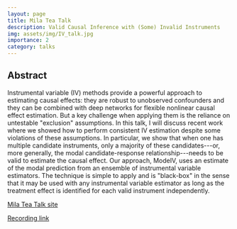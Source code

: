 ```yaml
---
layout: page
title: Mila Tea Talk
description: Valid Causal Inference with (Some) Invalid Instruments
img: assets/img/IV_talk.jpg
importance: 2
category: talks
---
```


## Abstract
Instrumental variable (IV) methods provide a powerful approach to estimating causal effects: they are robust to unobserved confounders and they can be combined with deep networks for flexible nonlinear causal effect estimation. But a key challenge when applying them is the reliance on untestable "exclusion" assumptions. In this talk, I will discuss recent work where we showed how to perform consistent IV estimation despite some violations of these assumptions. In particular, we show that when one has multiple candidate instruments, only a majority of these candidates---or, more generally, the modal candidate-response relationship---needs to be valid to estimate the causal effect. Our approach, ModeIV, uses an estimate of the modal prediction from an ensemble of instrumental variable estimators. The technique is simple to apply and is "black-box" in the sense that it may be used with any instrumental variable estimator as long as the treatment effect is identified for each valid instrument independently. 

[Mila Tea Talk site](https://sites.google.com/lisa.iro.umontreal.ca/tea-talks/summer-2020?authuser=0#h.wj3jdhurj2jt)

[Recording link](https://drive.google.com/file/d/19dQN8zZRrBalSVmdZbK26zHR-FrTSPOt/view)

